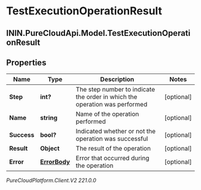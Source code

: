 # TestExecutionOperationResult

## ININ.PureCloudApi.Model.TestExecutionOperationResult

## Properties

|Name | Type | Description | Notes|
|------------ | ------------- | ------------- | -------------|
| **Step** | **int?** | The step number to indicate the order in which the operation was performed | [optional] |
| **Name** | **string** | Name of the operation performed | [optional] |
| **Success** | **bool?** | Indicated whether or not the operation was successful | [optional] |
| **Result** | **Object** | The result of the operation | [optional] |
| **Error** | [**ErrorBody**](ErrorBody) | Error that occurred during the operation | [optional] |



_PureCloudPlatform.Client.V2 221.0.0_

